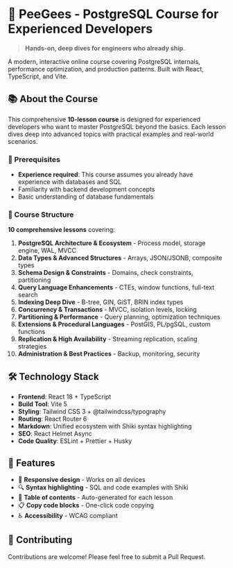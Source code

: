 # 🐘 PeeGees - PostgreSQL Course for Experienced Developers

> **Hands-on, deep dives for engineers who already ship.**

A modern, interactive online course covering PostgreSQL internals, performance optimization, and production patterns. Built with React, TypeScript, and Vite.

## 📚 About the Course

This comprehensive **10-lesson course** is designed for experienced developers who want to master PostgreSQL beyond the basics. Each lesson dives deep into advanced topics with practical examples and real-world scenarios.

### 🎯 Prerequisites

- **Experience required**: This course assumes you already have experience with databases and SQL
- Familiarity with backend development concepts
- Basic understanding of database fundamentals

### 📖 Course Structure

**10 comprehensive lessons** covering:

1. **PostgreSQL Architecture & Ecosystem** - Process model, storage engine, WAL, MVCC
2. **Data Types & Advanced Structures** - Arrays, JSON/JSONB, composite types
3. **Schema Design & Constraints** - Domains, check constraints, partitioning
4. **Query Language Enhancements** - CTEs, window functions, full-text search
5. **Indexing Deep Dive** - B-tree, GIN, GiST, BRIN index types
6. **Concurrency & Transactions** - MVCC, isolation levels, locking
7. **Partitioning & Performance** - Query planning, optimization techniques
8. **Extensions & Procedural Languages** - PostGIS, PL/pgSQL, custom functions
9. **Replication & High Availability** - Streaming replication, scaling strategies
10. **Administration & Best Practices** - Backup, monitoring, security

## 🛠️ Technology Stack

- **Frontend**: React 18 + TypeScript
- **Build Tool**: Vite 5
- **Styling**: Tailwind CSS 3 + @tailwindcss/typography
- **Routing**: React Router 6
- **Markdown**: Unified ecosystem with Shiki syntax highlighting
- **SEO**: React Helmet Async
- **Code Quality**: ESLint + Prettier + Husky

## 🎨 Features

- 📱 **Responsive design** - Works on all devices
- 🔍 **Syntax highlighting** - SQL and code examples with Shiki
- 📑 **Table of contents** - Auto-generated for each lesson
- 📋 **Copy code blocks** - One-click code copying
- ♿ **Accessibility** - WCAG compliant

## 🤝 Contributing

Contributions are welcome! Please feel free to submit a Pull Request.

